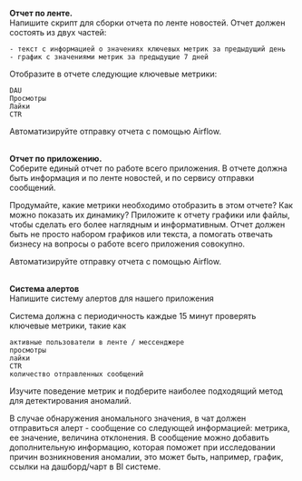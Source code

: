 **Отчет по ленте.** \
Напишите скрипт для сборки отчета по ленте новостей. Отчет должен состоять из двух частей:

    - текст с информацией о значениях ключевых метрик за предыдущий день
    - график с значениями метрик за предыдущие 7 дней

Отобразите в отчете следующие ключевые метрики: 

    DAU 
    Просмотры
    Лайки
    CTR

Автоматизируйте отправку отчета с помощью Airflow.

\
**Отчет по приложению.** \
Соберите единый отчет по работе всего приложения. 
В отчете должна быть информация и по ленте новостей, и по сервису отправки сообщений. 

Продумайте, какие метрики необходимо отобразить в этом отчете? Как можно показать их динамику? 	Приложите к отчету графики или файлы, чтобы сделать его более наглядным и информативным. Отчет должен быть не просто набором графиков или текста, а помогать отвечать бизнесу на вопросы о работе всего приложения совокупно. 

Автоматизируйте отправку отчета с помощью Airflow.

\
**Система алертов**\
Напишите систему алертов для нашего приложения

Система должна с периодичность каждые 15 минут проверять ключевые метрики, такие как
    
    активные пользователи в ленте / мессенджере
    просмотры
    лайки
    CTR
    количество отправленных сообщений

Изучите поведение метрик и подберите наиболее подходящий метод для детектирования аномалий. 

В случае обнаружения аномального значения, в чат должен отправиться алерт - сообщение со следующей информацией: метрика, ее значение, величина отклонения.
В сообщение можно добавить дополнительную информацию, которая поможет при исследовании причин возникновения аномалии, это может быть, например,  график, ссылки на дашборд/чарт в BI системе. 